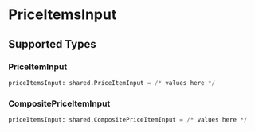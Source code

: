 # PriceItemsInput


## Supported Types

### PriceItemInput

```python
priceItemsInput: shared.PriceItemInput = /* values here */
```

### CompositePriceItemInput

```python
priceItemsInput: shared.CompositePriceItemInput = /* values here */
```

